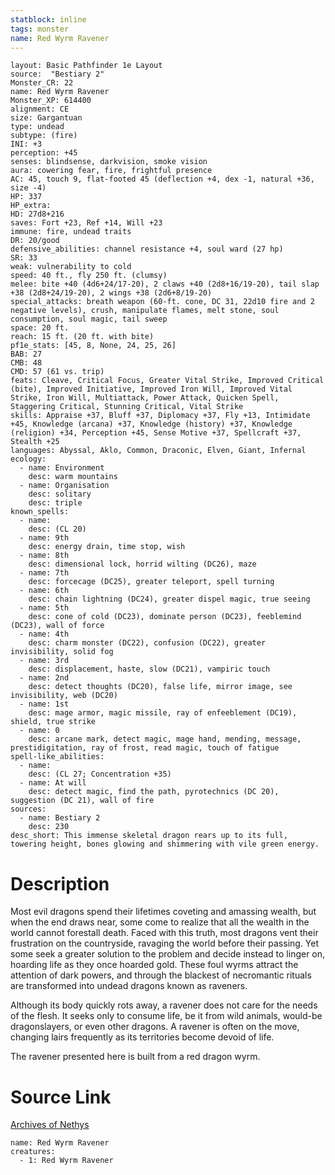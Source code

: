 ```yaml
---
statblock: inline
tags: monster
name: Red Wyrm Ravener
---
```

```statblock
layout: Basic Pathfinder 1e Layout
source:  "Bestiary 2"
Monster_CR: 22
name: Red Wyrm Ravener
Monster_XP: 614400
alignment: CE
size: Gargantuan
type: undead
subtype: (fire)
INI: +3
perception: +45
senses: blindsense, darkvision, smoke vision
aura: cowering fear, fire, frightful presence
AC: 45, touch 9, flat-footed 45 (deflection +4, dex -1, natural +36, size -4)
HP: 337
HP_extra: 
HD: 27d8+216
saves: Fort +23, Ref +14, Will +23
immune: fire, undead traits
DR: 20/good
defensive_abilities: channel resistance +4, soul ward (27 hp)
SR: 33
weak: vulnerability to cold
speed: 40 ft., fly 250 ft. (clumsy)
melee: bite +40 (4d6+24/17-20), 2 claws +40 (2d8+16/19-20), tail slap +38 (2d8+24/19-20), 2 wings +38 (2d6+8/19-20)
special_attacks: breath weapon (60-ft. cone, DC 31, 22d10 fire and 2 negative levels), crush, manipulate flames, melt stone, soul consumption, soul magic, tail sweep
space: 20 ft.
reach: 15 ft. (20 ft. with bite)
pf1e_stats: [45, 8, None, 24, 25, 26]
BAB: 27
CMB: 48
CMD: 57 (61 vs. trip)
feats: Cleave, Critical Focus, Greater Vital Strike, Improved Critical (bite), Improved Initiative, Improved Iron Will, Improved Vital Strike, Iron Will, Multiattack, Power Attack, Quicken Spell, Staggering Critical, Stunning Critical, Vital Strike
skills: Appraise +37, Bluff +37, Diplomacy +37, Fly +13, Intimidate +45, Knowledge (arcana) +37, Knowledge (history) +37, Knowledge (religion) +34, Perception +45, Sense Motive +37, Spellcraft +37, Stealth +25
languages: Abyssal, Aklo, Common, Draconic, Elven, Giant, Infernal
ecology:
  - name: Environment
    desc: warm mountains
  - name: Organisation
    desc: solitary
    desc: triple
known_spells:
  - name:
    desc: (CL 20)
  - name: 9th
    desc: energy drain, time stop, wish
  - name: 8th
    desc: dimensional lock, horrid wilting (DC26), maze
  - name: 7th
    desc: forcecage (DC25), greater teleport, spell turning
  - name: 6th
    desc: chain lightning (DC24), greater dispel magic, true seeing
  - name: 5th
    desc: cone of cold (DC23), dominate person (DC23), feeblemind (DC23), wall of force
  - name: 4th
    desc: charm monster (DC22), confusion (DC22), greater invisibility, solid fog
  - name: 3rd
    desc: displacement, haste, slow (DC21), vampiric touch
  - name: 2nd
    desc: detect thoughts (DC20), false life, mirror image, see invisibility, web (DC20)
  - name: 1st
    desc: mage armor, magic missile, ray of enfeeblement (DC19), shield, true strike
  - name: 0
    desc: arcane mark, detect magic, mage hand, mending, message, prestidigitation, ray of frost, read magic, touch of fatigue
spell-like_abilities:
  - name:
    desc: (CL 27; Concentration +35)
  - name: At will
    desc: detect magic, find the path, pyrotechnics (DC 20), suggestion (DC 21), wall of fire
sources:
  - name: Bestiary 2
    desc: 230
desc_short: This immense skeletal dragon rears up to its full, towering height, bones glowing and shimmering with vile green energy.
```
# Description
Most evil dragons spend their lifetimes coveting and amassing wealth, but when the end draws near, some come to realize that all the wealth in the world cannot forestall death. Faced with this truth, most dragons vent their frustration on the countryside, ravaging the world before their passing. Yet some seek a greater solution to the problem and decide instead to linger on, hoarding life as they once hoarded gold. These foul wyrms attract the attention of dark powers, and through the blackest of necromantic rituals are transformed into undead dragons known as raveners.

Although its body quickly rots away, a ravener does not care for the needs of the flesh. It seeks only to consume life, be it from wild animals, would-be dragonslayers, or even other dragons. A ravener is often on the move, changing lairs frequently as its territories become devoid of life.

The ravener presented here is built from a red dragon wyrm.
# Source Link
[Archives of Nethys](https://aonprd.com/MonsterDisplay.aspx?ItemName=Red%20Wyrm%20Ravener)
```encounter-table
name: Red Wyrm Ravener
creatures:
  - 1: Red Wyrm Ravener
```
